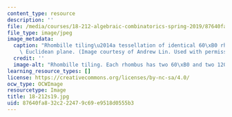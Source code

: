 ```yaml
---
content_type: resource
description: ''
file: /media/courses/18-212-algebraic-combinatorics-spring-2019/87640fa832c222479c69e9518d0555b3_18-212s19.jpg
file_type: image/jpeg
image_metadata:
  caption: "Rhombille tiling\u2014a tessellation of identical 60\xB0 rhombi on the\
    \ Euclidean plane. (Image courtesy of Andrew Lin. Used with permission.)"
  credit: ''
  image-alt: "Rhombille tiling. Each rhombus has two 60\xB0 and two 120\xB0 angles."
learning_resource_types: []
license: https://creativecommons.org/licenses/by-nc-sa/4.0/
ocw_type: OCWImage
resourcetype: Image
title: 18-212s19.jpg
uid: 87640fa8-32c2-2247-9c69-e9518d0555b3
---
```

